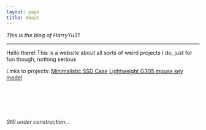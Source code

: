 ```yaml
---
layout: page
title: About
---
```


*This is the blog of HarryYu31*

-----
Hello there! This is a website about all sorts of weird projects I do, just for fun though, nothing serious

Links to projects:
[Minimalistic SSD Case](/_posts/2020-09-18-ssd-case/)
[Lightweight G305 mouse key model](/_posts/2020-09-17-mouse-key/)





<br><br><br><br><br>*Still under construction...*<br><br><br>
